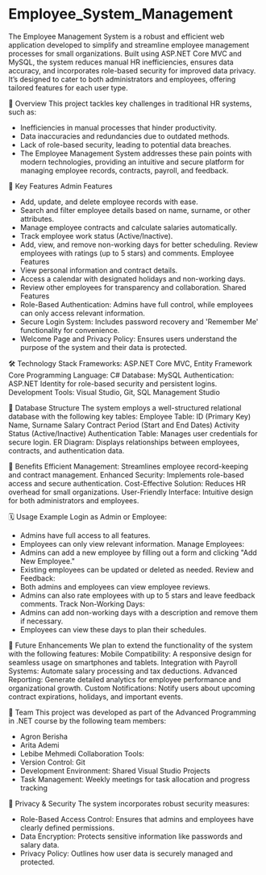 # Employee_System_Management

The Employee Management System is a robust and efficient web application developed to simplify and streamline employee management processes for small organizations. Built using ASP.NET Core MVC and MySQL, the system reduces manual HR inefficiencies, ensures data accuracy, and incorporates role-based security for improved data privacy. It’s designed to cater to both administrators and employees, offering tailored features for each user type.

📖 Overview
This project tackles key challenges in traditional HR systems, such as:
- Inefficiencies in manual processes that hinder productivity.
- Data inaccuracies and redundancies due to outdated methods.
- Lack of role-based security, leading to potential data breaches.
- The Employee Management System addresses these pain points with modern technologies, providing an intuitive and secure platform for managing employee records, contracts, payroll, and feedback.

🔑 Key Features
Admin Features
  - Add, update, and delete employee records with ease.
  - Search and filter employee details based on name, surname, or other attributes.
  - Manage employee contracts and calculate salaries automatically.
  - Track employee work status (Active/Inactive).
  - Add, view, and remove non-working days for better scheduling.
  Review employees with ratings (up to 5 stars) and comments.
Employee Features
  - View personal information and contract details.
  - Access a calendar with designated holidays and non-working days.
  - Review other employees for transparency and collaboration.
Shared Features
  - Role-Based Authentication: Admins have full control, while employees can only access relevant information.
  - Secure Login System: Includes password recovery and 'Remember Me' functionality for convenience.
  - Welcome Page and Privacy Policy: Ensures users understand the purpose of the system and their data is protected.

🛠️ Technology Stack
Frameworks: ASP.NET Core MVC, Entity Framework Core
Programming Language: C#
Database: MySQL
Authentication: ASP.NET Identity for role-based security and persistent logins.
Development Tools: Visual Studio, Git, SQL Management Studio

📂 Database Structure
The system employs a well-structured relational database with the following key tables:
Employee Table:
ID (Primary Key)
Name, Surname
Salary
Contract Period (Start and End Dates)
Activity Status (Active/Inactive)
Authentication Table:
Manages user credentials for secure login.
ER Diagram: Displays relationships between employees, contracts, and authentication data.

🎯 Benefits
Efficient Management: Streamlines employee record-keeping and contract management.
Enhanced Security: Implements role-based access and secure authentication.
Cost-Effective Solution: Reduces HR overhead for small organizations.
User-Friendly Interface: Intuitive design for both administrators and employees.

🗓️ Usage Example
Login as Admin or Employee:
  - Admins have full access to all features.
  - Employees can only view relevant information.
Manage Employees:
  - Admins can add a new employee by filling out a form and clicking "Add New Employee."
  - Existing employees can be updated or deleted as needed.
Review and Feedback:
  - Both admins and employees can view employee reviews.
  - Admins can also rate employees with up to 5 stars and leave feedback comments.
Track Non-Working Days:
  - Admins can add non-working days with a description and remove them if necessary.
  - Employees can view these days to plan their schedules.

🌟 Future Enhancements
We plan to extend the functionality of the system with the following features:
  Mobile Compatibility: A responsive design for seamless usage on smartphones and tablets.
  Integration with Payroll Systems: Automate salary processing and tax deductions.
  Advanced Reporting: Generate detailed analytics for employee performance and organizational growth.
  Custom Notifications: Notify users about upcoming contract expirations, holidays, and important events.

👥 Team
This project was developed as part of the Advanced Programming in .NET course by the following team members:
- Agron Berisha
- Arita Ademi 
- Lebibe Mehmedi 
Collaboration Tools:
- Version Control: Git
- Development Environment: Shared Visual Studio Projects
- Task Management: Weekly meetings for task allocation and progress tracking

🔐 Privacy & Security
The system incorporates robust security measures:
- Role-Based Access Control: Ensures that admins and employees have clearly defined permissions.
- Data Encryption: Protects sensitive information like passwords and salary data.
- Privacy Policy: Outlines how user data is securely managed and protected.



